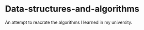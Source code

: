 # Data-structures-and-algorithms
 An attempt to reacrate the algorithms I learned in my university.
